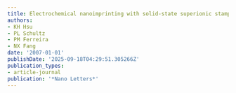```yaml
---
title: Electrochemical nanoimprinting with solid-state superionic stamps
authors:
- KH Hsu
- PL Schultz
- PM Ferreira
- NX Fang
date: '2007-01-01'
publishDate: '2025-09-18T04:29:51.305266Z'
publication_types:
- article-journal
publication: '*Nano Letters*'
---
```

